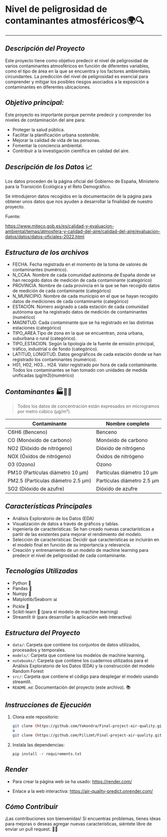 # **Nivel de peligrosidad de contaminantes atmosféricos🌍🔍**
---
## *Descripción del Proyecto*

Este proyecto tiene como objetivo predecir el nivel de peligrosidad de varios contaminantes atmosféricos en función de diferentes variables, como el tipo de área en la que se encuentra y los factores ambientales circundantes. La predicción del nivel de peligrosidad es esencial para comprender y mitigar los posibles riesgos asociados a la exposición a contaminantes en diferentes ubicaciones.


## *Objetivo principal:*

Este proyecto es importante porque permite predecir y comprender los niveles de contaminación del aire para:

- Proteger la salud pública.
- Facilitar la planificación urbana sostenible.
- Mejorar la calidad de vida de las personas.
- Fomentar la conciencia ambiental.
- Contribuir a la investigación científica en calidad del aire.

## *Descripción de los Datos* 📈

Los datos proceden de la página oficial del Gobierno de España, Ministerio para la Transición Ecológica y el Reto Demográfico.

Se introdujeron datos recogidos en la documentación de la página para obtener unos datos que nos ayuden a desarrollar la finalidad de nuestro proyecto.

Fuente: 

https://www.miteco.gob.es/es/calidad-y-evaluacion-ambiental/temas/atmosfera-y-calidad-del-aire/calidad-del-aire/evaluacion-datos/datos/datos-oficiales-2022.html


## *Estructura de los archivos*

- FECHA. Fecha registrada en el momento de la toma de valores de contaminantes (numérico).
- N_CCAA. Nombre de cada comunidad autónoma de España donde se han recogido datos de medición de cada contaminante (categórico)
- PROVINCIA. Nombre de cada provincia en la que se han recogido datos de medición de cada contaminante (categórico)
- N_MUNICIPIO. Nombre de cada municipio en el que se hayan recogido datos de mediciones de cada contaminante (categórico)
- ESTACIÓN. Número asignado a cada estación de cada comunidad autónoma que ha registrado datos de medición de contaminantes (numérico)
- MAGNITUD. Cada contaminante que se ha registrado en las distintas estaciones (categórico)
- TIPO_AREA.Tipo de zona en la que se encuentran, zona urbana, suburbana o rural (categórico).
- TIPO_ESTACION. Según la tipología de la fuente de emisión principal, tráfico, industrial o de fondo (categórico).
- LATITUD, LONGITUD. Datos geográficos de cada estación donde se han registrado los contaminantes (numérico).
- H01, H02, H03... H24. Valor registrado por hora de cada contaminante. Todos los contaminantes se han tomado con unidades de medida unificadas (µg/m3)(numérico)

## *Contaminantes* 🏭💨🚗

> Todos los datos de concentración están expresados en microgramos por metro cúbico (μg/m³).

| Contaminante                           | Nombre completo                      |
|----------------------------------------|-------------------------------------|
| С6Н6 (Benceno)                         | Benceno                             |
| CO (Monóxido de carbono)               | Monóxido de carbono                 |
| NO2 (Dióxido de nitrógeno)             | Dióxido de nitrógeno                |
| NOX (Óxidos de nitrógeno)              | Óxidos de nitrógeno                 |
| O3 (Ozono)                             | Ozono                               |
| PM10 (Partículas diámetro 10 μm)       | Partículas diámetro 10 μm           |
| PM2.5 (Partículas diámetro 2.5 μm)     | Partículas diámetro 2.5 μm         |
| SO2 (Dióxido de azufre)                | Dióxido de azufre                   |

## *Características Principales*

- Análisis Exploratorio de los Datos (EDA)
- Visualización de datos a través de gráficos y tablas.
- Ingeniería de características: Se han creado nuevas caractarísticas a partir de las existentes para mejorar el rendimiento del modelo.
- Selección de características: Decidir qué características se incluirán en el modelo final en función de su importancia y relevancia.
- Creación y entrenamiento de un modelo de machine learning para predecir el nivel de peligrosidad de cada contaminante.

## *Tecnologías Utilizadas*

- Python 🐍
- Pandas 🐼
- Numpy 🧮
- Matplotlib/Seaborn 📊
- Pickle 🥒
- Scikit-learn 🤖 (para el modelo de machine learning)
- Streamlit 🌐 (para desarrollar la aplicación web interactiva)

## *Estructura del Proyecto*

- `data/`: Carpeta que contiene los conjuntos de datos utilizados, procesados y temporales.
- `models/`: Carpeta que contiene los modelos de machine learning.
- `notebooks/`: Carpeta que contiene los cuadernos utilizados para el Análisis Exploratorio de los Datos (EDA) y la construcción del modelo Random Forest
- `src/`: Carpeta que contiene el código para desplegar el modelo usando streamlit.
- `README.md`: Documentación del proyecto (este archivo). 📚

## *Instrucciones de Ejecución*

1. Clona este repositorio:

   ```bash
   git clone (https://github.com/Yakondra/Final-project-air-quality.git)
   o
   git clone (https://github.com/Pilizmt/Final-project-air-quality.git)

2. Instala las dependencias:

    ```bash
    pip install -r requirements.txt

## *Render* 

- Para crear la página web se ha usado: https://render.com/

- Enlace a la web interactiva: https://air-quality-predict.onrender.com/

## *Cómo Contribuir*

¡Las contribuciones son bienvenidas! Si encuentras problemas, tienes ideas para mejoras o deseas agregar nuevas características, siéntete libre de enviar un pull request. 🤝🚀